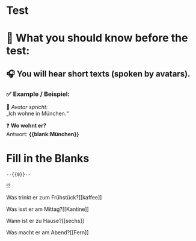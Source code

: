 <!--

author: Masub Makhdoom

email:  masub.makhdoom@ovgu.de

logo:   media/logo.jpg

script: https://cdnjs.cloudflare.com/ajax/libs/PapaParse/5.4.1/papaparse.min.js

import: https://raw.githubusercontent.com/liaTemplates/ABCjs/main/README.md

-->

# Test
# 📝 What you should know before the test:
 ## 🎧 You will hear short texts (spoken by avatars).
 ### ✅ Example / Beispiel:

👤 *Avatar spricht:*  
„Ich wohne in München.“

❓ **Wo wohnt er?**  
Antwort: **{{blank:München}}**

# Fill in the Blanks
    --{{0}}--
!?[](https://github.com/Masub27/Intro/blob/main/A1%20listening%20.mp4?raw=true)

Was trinkt er zum Frühstück?[[kaffee]] 

Was isst er am Mittag?[[Kantine]]


Wann ist er zu Hause?[[sechs]]


Was macht er am Abend?[[Fern]]
